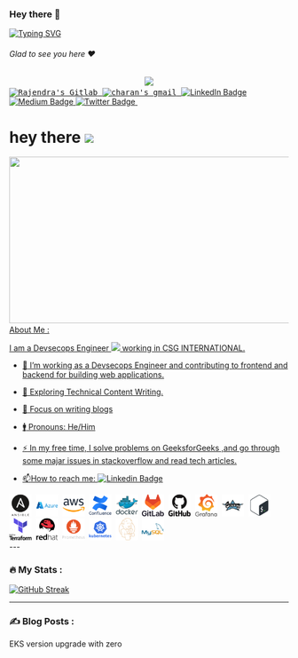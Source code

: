 ### Hey there :wave:

[![Typing SVG](https://readme-typing-svg.herokuapp.com?color=%2336BCF7&lines=This+is+Charan+Guptha)](https://git.io/typing-svg)
###### Glad to see you here :heart:


<div id="header" align="center">
  <img src="https://media.giphy.com/media/M9gbBd9nbDrOTu1Mqx/giphy.gif" width="100"/>
</div>

<div id="badges">
<a href="https://gitlab.com/charanguptha">
  <kbd>
  <img align="centre" alt="Rajendra's Gitlab" width="22px" src="https://seeklogo.com/images/G/gitlab-logo-757620E430-seeklogo.com.png" />
</a>
<a href="mailto:charancloud4943@gmail.com">
  <kbd>
  <img align="centre" alt="charan's gmail" width="22px" src="https://upload.wikimedia.org/wikipedia/commons/7/7e/Gmail_icon_%282020%29.svg" />
  <a href="https://www.linkedin.com/in/arra-sai-charan-devops/">
    <img src="https://img.shields.io/badge/LinkedIn-blue?style=for-the-badge&logo=linkedin&logoColor=white" alt="LinkedIn Badge"/>
  </a>
  <a href="https://medium.com/@saicharanarra01/eks-version-upgrade-with-zero-downtime-9307e4d14c31"">
    <img src="https://img.shields.io/badge/Medium-black?logo=medium&logoColor=white&style=for-the-badge" 
alt="Medium Badge"/>
  </a>
  <a href="https://x.com/char01081994?t=OZsUErAA3l3yy-Oce2N1sw&s=08">
    <img src="https://img.shields.io/badge/Twitter-blue?style=for-the-badge&logo=twitter&logoColor=white" alt="Twitter Badge"/>
  </a>
<img src="https://komarev.com/ghpvc/?username=charanguptha&style=flat-square&color=blue" alt=""/>
<h1>
  hey there
  <img src="https://media.giphy.com/media/hvRJCLFzcasrR4ia7z/giphy.gif" width="30px"/>
</h1>
<div align="center">
  <img src="https://media.giphy.com/media/dWesBcTLavkZuG35MI/giphy.gif" width="600" height="300"/>
  <a href="https://gitlab.com/charanguptha">
  <kbd>
</div>
About Me :

I am a Devsecops Engineer  <img src="https://media.giphy.com/media/WUlplcMpOCEmTGBtBW/giphy.gif" width="30"> working in CSG INTERNATIONAL.

- :telescope: I’m working as a Devsecops Engineer and contributing to frontend and backend for building web applications.

- :seedling: Exploring Technical Content Writing.
- :seedling: Focus on writing blogs 
- :mens: Pronouns: He/Him

- :zap: In my free time, I solve problems on GeeksforGeeks ,and go through some majar issues in stackoverflow and read tech articles.

- :mailbox:How to reach me: [![Linkedin Badge](https://img.shields.io/badge/-charan-blue?style=flat&logo=Linkedin&logoColor=white)](https://www.linkedin.com/in/arra-sai-charan-devops/)


<div>
  <img src="https://github.com/devicons/devicon/blob/master/icons/ansible/ansible-original-wordmark.svg" title="Ansible" alt="Ansible" width="40" height="40"/>&nbsp;
<img src="https://github.com/devicons/devicon/blob/master/icons/azure/azure-original-wordmark.svg" title="Azure" alt="Azure" width="40" height="40"/>&nbsp;
<img src="https://github.com/devicons/devicon/blob/master/icons/amazonwebservices/amazonwebservices-original-wordmark.svg" title="Azure" alt="Azure" width="40" height="40"/>&nbsp; 
<img src="https://github.com/devicons/devicon/blob/master/icons/confluence/confluence-original-wordmark.svg" title="Confluence" alt="confluence" width="40" height="40"/>&nbsp;
<img src="https://github.com/devicons/devicon/blob/master/icons/docker/docker-original-wordmark.svg" title="Docker" alt="Docker" width="40" height="40"/>&nbsp;
<img src="https://github.com/devicons/devicon/blob/master/icons/gitlab/gitlab-original-wordmark.svg" title="Gitlab" alt="Gitlab" width="40" height="40"/>&nbsp;
<img src="https://github.com/devicons/devicon/blob/master/icons/github/github-original-wordmark.svg" title="Github" alt="Github" width="40" height="40"/>&nbsp;
<img src="https://github.com/devicons/devicon/blob/master/icons/grafana/grafana-original-wordmark.svg" title="Grafana" alt="Grafana" width="40" height="40"/>&nbsp;
<img src="https://github.com/devicons/devicon/blob/master/icons/groovy/groovy-original.svg" title="Groovy" alt="Groovy" width="40" height="40"/>&nbsp;
<img src="https://github.com/devicons/devicon/blob/master/icons/bash/bash-original.svg" title="Bash" alt="Bash" width="40" height="40"/>&nbsp;
<img src="https://github.com/devicons/devicon/blob/master/icons/terraform/terraform-original-wordmark.svg" title="Terraform" alt="Terraform" width="40" height="40"/>&nbsp;
<img src="https://github.com/devicons/devicon/blob/master/icons/redhat/redhat-original-wordmark.svg" title="Redhat" alt="Redhat" width="40" height="40"/>&nbsp;
<img src="https://github.com/devicons/devicon/blob/master/icons/prometheus/prometheus-original-wordmark.svg" title="Prometheus" alt="Prometheus" width="40" height="40"/>&nbsp;
<img src="https://github.com/devicons/devicon/blob/master/icons/kubernetes/kubernetes-plain-wordmark.svg" title="Kubernetes" alt="Kubernetes" width="40" height="40"/>&nbsp;
<img src="https://github.com/devicons/devicon/blob/master/icons/jenkins/jenkins-line.svg" title="Jenkins" alt="Jenkins" width="40" height="40"/>&nbsp;
<img src="https://github.com/devicons/devicon/blob/master/icons/mysql/mysql-original-wordmark.svg" title="Mysql" alt="Mysql" width="40" height="40"/>&nbsp;
</div>
---

### :fire: My Stats :
[![GitHub Streak](https://github-readme-streak-stats.herokuapp.com?user=charanguptha&date_format=M%20j%5B%2C%20Y%5D&background=EB5454&border=EB5454&stroke=EB5454)](https://git.io/streak-stats)

---

### :writing_hand: Blog Posts :
<!-- BLOG-POST-LIST:START -->
 EKS version upgrade with zero
<!-- BLOG-POST-LIST:END -->


